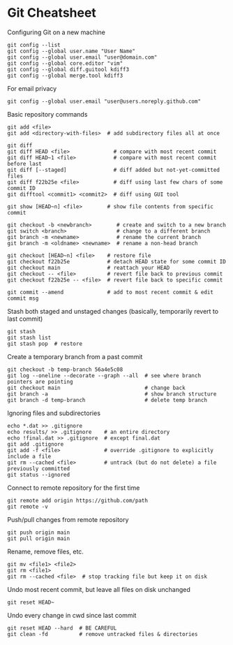 # Git Cheatsheet

Configuring Git on a new machine
```
git config --list
git config --global user.name "User Name"
git config --global user.email "user@domain.com"
git config --global core.editor "vim"
git config --global diff.guitool kdiff3
git config --global merge.tool kdiff3 
```

For email privacy
```
git config --global user.email "user@users.noreply.github.com"
```

Basic repository commands
```
git add <file>
git add <directory-with-files>  # add subdirectory files all at once

git diff
git diff HEAD <file>              # compare with most recent commit
git diff HEAD~1 <file>            # compare with most recent commit before last
git diff [--staged]               # diff added but not-yet-committed files
git diff f22b25e <file>           # diff using last few chars of some commit ID
git difftool <commit1> <commit2>  # diff using GUI tool

git show [HEAD~n] <file>        # show file contents from specific commit

git checkout -b <newbranch>        # create and switch to a new branch
git switch <branch>                # change to a different branch
git branch -m <newname>            # rename the current branch
git branch -m <oldname> <newname>  # rename a non-head branch

git checkout [HEAD~n] <file>    # restore file
git checkout f22b25e            # detach HEAD state for some commit ID
git checkout main               # reattach your HEAD
git checkout -- <file>          # revert file back to previous commit
git checkout f22b25e -- <file>  # revert file back to specific commit

git commit --amend              # add to most recent commit & edit commit msg
```

Stash both staged and unstaged changes (basically, temporarily revert to last commit)
```
git stash
git stash list
git stash pop  # restore
```

Create a temporary branch from a past commit
```
git checkout -b temp-branch 56a4e5c08
git log --oneline --decorate --graph --all  # see where branch pointers are pointing
git checkout main                           # change back
git branch -a                               # show branch structure
git branch -d temp-branch                   # delete temp branch
```

Ignoring files and subdirectories
```
echo *.dat >> .gitignore
echo results/ >> .gitignore    # an entire directory
echo !final.dat >> .gitignore  # except final.dat
git add .gitignore
git add -f <file>              # override .gitignore to explicitly include a file
git rm --cached <file>         # untrack (but do not delete) a file previously committed
git status --ignored
```

Connect to remote repository for the first time
```
git remote add origin https://github.com/path
git remote -v
```

Push/pull changes from remote repository
```
git push origin main
git pull origin main
```

Rename, remove files, etc.
```
git mv <file1> <file2>
git rm <file1>
git rm --cached <file>  # stop tracking file but keep it on disk
```

Undo most recent commit, but leave all files on disk unchanged
```
git reset HEAD~
```

Undo every change in cwd since last commit
```
git reset HEAD --hard  # BE CAREFUL
git clean -fd          # remove untracked files & directories
```
